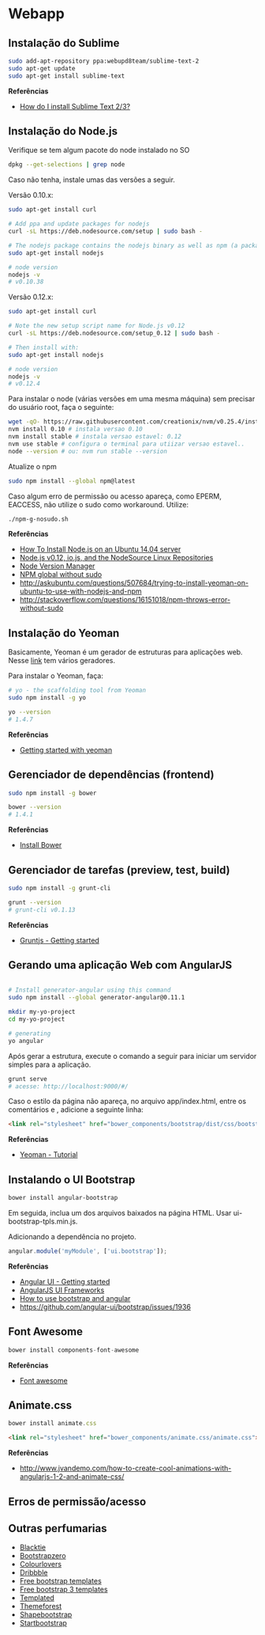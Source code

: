# Webapp

## Instalação do Sublime

```sh
sudo add-apt-repository ppa:webupd8team/sublime-text-2
sudo apt-get update
sudo apt-get install sublime-text
```

**Referências**

* [How do I install Sublime Text 2/3?](http://askubuntu.com/questions/172698/how-do-i-install-sublime-text-2-3)

## Instalação do Node.js

Verifique se tem algum pacote do node instalado no SO
```sh
dpkg --get-selections | grep node
```

Caso não tenha, instale umas das versões a seguir.

Versão 0.10.x:
```sh
sudo apt-get install curl

# Add ppa and update packages for nodejs
curl -sL https://deb.nodesource.com/setup | sudo bash -

# The nodejs package contains the nodejs binary as well as npm (a package manager for Node.js)
sudo apt-get install nodejs

# node version
nodejs -v
# v0.10.38

```

Versão 0.12.x:
```sh
sudo apt-get install curl

# Note the new setup script name for Node.js v0.12
curl -sL https://deb.nodesource.com/setup_0.12 | sudo bash -

# Then install with:
sudo apt-get install nodejs

# node version
nodejs -v
# v0.12.4

```

Para instalar o node (várias versões em uma mesma máquina) sem precisar do
usuário root, faça o seguinte:
```sh
wget -qO- https://raw.githubusercontent.com/creationix/nvm/v0.25.4/install.sh | bash
nvm install 0.10 # instala versao 0.10
nvm install stable # instala versao estavel: 0.12
nvm use stable # configura o terminal para utiizar versao estavel..
node --version # ou: nvm run stable --version
```

Atualize o npm

```sh
sudo npm install --global npm@latest
```

Caso algum erro de permissão ou acesso apareça, como EPERM, EACCESS, não
utilize o sudo como workaround. Utilize:

```sh
./npm-g-nosudo.sh
```

**Referências**

* [How To Install Node.js on an Ubuntu 14.04 server](https://www.digitalocean.com/community/tutorials/how-to-install-node-js-on-an-ubuntu-14-04-server)
* [Node.js v0.12, io.js, and the NodeSource Linux Repositories](https://nodesource.com/blog/nodejs-v012-iojs-and-the-nodesource-linux-repositories)
* [Node Version Manager](https://github.com/creationix/nvm)
* [NPM global without sudo](https://github.com/sindresorhus/guides/blob/master/npm-global-without-sudo.md)
* http://askubuntu.com/questions/507684/trying-to-install-yeoman-on-ubuntu-to-use-with-nodejs-and-npm
* http://stackoverflow.com/questions/16151018/npm-throws-error-without-sudo

## Instalação do Yeoman

Basicamente, Yeoman é um gerador de estruturas para aplicações web. Nesse [link](http://yeoman.io/generators/) tem vários geradores.

Para instalar o Yeoman, faça:
```sh
# yo - the scaffolding tool from Yeoman
sudo npm install -g yo

yo --version
# 1.4.7
```

**Referências**

* [Getting started with yeoman](http://yeoman.io/learning/index.html)

## Gerenciador de dependências (frontend)

```sh
sudo npm install -g bower

bower --version
# 1.4.1
```

**Referências**

* [Install Bower](http://bower.io/#install-bower)

## Gerenciador de tarefas (preview, test, build)

```sh
sudo npm install -g grunt-cli

grunt --version
# grunt-cli v0.1.13
```

**Referências**

* [Gruntjs - Getting started](http://gruntjs.com/getting-started)

## Gerando uma aplicação Web com AngularJS

```sh

# Install generator-angular using this command
sudo npm install --global generator-angular@0.11.1

mkdir my-yo-project
cd my-yo-project

# generating
yo angular

```

Após gerar a estrutura, execute o comando a seguir para iniciar um servidor
simples para a aplicação.

```sh
grunt serve
# acesse: http://localhost:9000/#/
```

Caso o estilo da página não apareça, no arquivo app/index.html, entre os
comentários <!-- bower:css --> e <!-- endbower -->, adicione a seguinte linha:

```html
<link rel="stylesheet" href="bower_components/bootstrap/dist/css/bootstrap.css" />
```

**Referências**

* [Yeoman - Tutorial](http://yeoman.io/codelab/install-generators.html)

## Instalando o UI Bootstrap

```sh
bower install angular-bootstrap
```

Em seguida, inclua um dos arquivos baixados na página HTML. Usar ui-bootstrap-tpls.min.js.

Adicionando a dependência no projeto.

```js
angular.module('myModule', ['ui.bootstrap']);
```


**Referências**

* [Angular UI - Getting started](http://angular-ui.github.io/bootstrap/)
* [AngularJS UI Frameworks](http://angularjs4u.com/ui/top-angularjs-ui-frameworks/)
* [How to use bootstrap and angular](https://scotch.io/tutorials/how-to-correctly-use-bootstrapjs-and-angularjs-together)
* https://github.com/angular-ui/bootstrap/issues/1936

## Font Awesome

```js
bower install components-font-awesome
```

<link rel="stylesheet" href="bower_components/components-font-awesome/css/font-awesome.css" type="text/css">

**Referências**

* [Font awesome](https://github.com/components/font-awesome)

## Animate.css

```js
bower install animate.css
```

```html
<link rel="stylesheet" href="bower_components/animate.css/animate.css">
```

**Referências**

* http://www.jvandemo.com/how-to-create-cool-animations-with-angularjs-1-2-and-animate-css/

## Erros de permissão/acesso

## Outras perfumarias

* [Blacktie](http://blacktie.co/)
* [Bootstrapzero](http://www.bootstrapzero.com/)
* [Colourlovers](http://www.colourlovers.com/palletes)
* [Dribbble](http://dribbble.com)
* [Free bootstrap templates](https://www.freshdesignweb.com/free-bootstrap-templates/)
* [Free bootstrap 3 templates](http://speckyboy.com/2014/05/27/free-bootstrap-3-templates/)
* [Templated](http://templated.co/)
* [Themeforest](http://themeforest.net/search?utf8=%E2%9C%93&term=&view=list&sort=&date=&category=site-templates&price_min=&price_max=&sales=rank-4&rating_min=)
* [Shapebootstrap](https://shapebootstrap.net)
* [Startbootstrap](http://startbootstrap.com/template-categories/one-page/)
